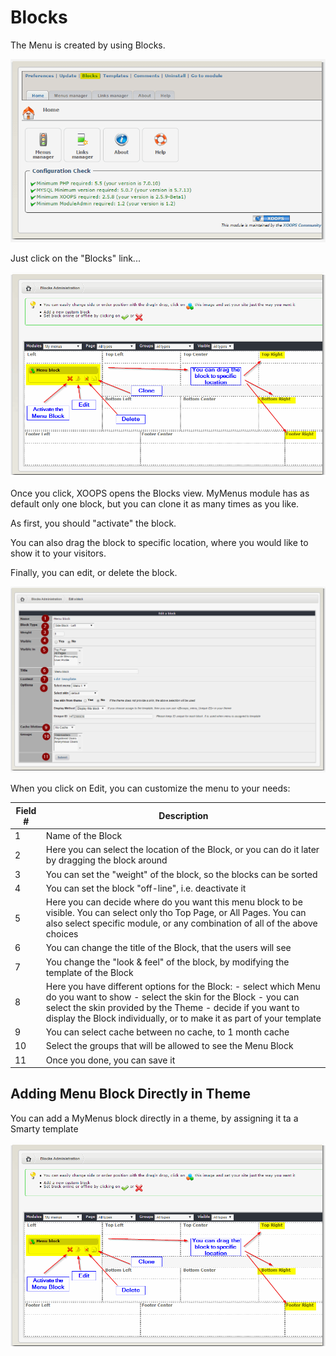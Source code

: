# Blocks

The Menu is created by using Blocks.

![](.gitbook/assets/blocks1.png)

Just click on the "Blocks" link...

![](.gitbook/assets/blocks2.png)

Once you click, XOOPS opens the Blocks view. MyMenus module has as default only one block, but you can clone it as many times as you like.

As first, you should "activate" the block.

You can also drag the block to specific location, where you would like to show it to your visitors.

Finally, you can edit, or delete the block.

![](.gitbook/assets/blocks3.png)

When you click on Edit, you can customize the menu to your needs:

| Field \# | Description |
| --- | --- |
| 1 | Name of the Block |
| 2 | Here you can select the location of the Block, or you can do it later by dragging the block around |
| 3 | You can set the "weight" of the block, so the blocks can be sorted |
| 4 | You can set the block "off-line", i.e. deactivate it |
| 5 | Here you can decide where do you want this menu block to be visible. You can select only tho Top Page, or All Pages. You can also select specific module, or any combination of all of the above choices |
| 6 | You can change the title of the Block, that the users will see |
| 7 | You change the "look & feel" of the block, by modifying the template of the Block |
| 8 | Here you have different options for the Block: - select which Menu do you want to show  - select the skin for the Block  - you can select the skin provided by the Theme  - decide if you want to display the Block individually, or to make it as part of your template |
| 9 | You can select cache between no cache, to 1 month cache |
| 10 | Select the groups that will be allowed to see the Menu Block |
| 11 | Once you done, you can save it |

## Adding Menu Block Directly in Theme

You can add a MyMenus block directly in a theme, by assigning it ta a Smarty template 

![](.gitbook/assets/blocks2.png)


